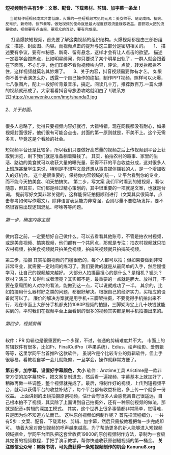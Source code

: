 **短视频制作共有5步：文案、配音、下载素材、剪辑、加字幕一条龙！**

      当前制作短视频成本非常低廉，火爆的一些短视频常见的元素：美女帅哥、萌宠成精、搞笑、反常识、新奇特、快节奏等。做短视频的使命就是最大程度获取流量赚取收益，要获取大把的流量收益，视频要有点击率，要观众的互动，要有完成率。

　   打造爆款短视频，首先要了解这类视频的组织结构。火爆视频都是由三部份组成：描述、封面图、内容。而视频点击的提升与这三部分是密切相关的。
　1、 描述要有争议，要有神秘感、新奇、留有悬念，这样才会有让人点击的欲望。
描述一定要学会蹭热点，比如明星绯闻，你只要说了某个明星出轨了，一群人就会跟着在下面骂，不亦乐乎，他们压根不看你视频啥内容，评论，点赞，转发拦都拦不住，这样视频就莫名其妙爆了。
　3、关于内容，抖音视频需要你有才艺。
如果你不善于表演怎么办，透露一个自己操作的绝招，制作PPT视频，照样可以火爆，七八张图片，配上一段好听背景音乐，搞定。阅读几十万，推荐数百万.一篇火爆的视频就形成了。大家看看抖音号旅游攻略就明白了
![联系方式]https://ruanwenku.com/img/shanda3.jpg

###### 2、关于封面。

很多人忽略了，觉得只要视频内容好就行，大错特错，现在网民都没有耐心，如果视频封面很好，他们很有可能会点击。封面的第一原则就是，不美不上。这个无需多言，毕竟这是个看脸的社会。

短视频平台还是比较多，所以我们只要做好高质量的视频之后上传视频到平台上获取到浏览，剩下我们就是准备躺着赚钱了。
其实，拍拍农村的趣事、家里的生活、路边的美食就可以收获大量的曝光量、获得不菲的平台收益分成，这对很多人上班族甚至学生来说，特别是不想写文章还想从事自媒体赚钱的人，是一个增加收入的好机会。
这个是很重要的，保持你内容领域的统一，让平台看到你的专业，而不能今天拍美食、明天拍搞笑。
第二步，写文案
我们平时看到的短视频，看似随意，但其实，它们都是经过精心策划的，其中很重要的一项就是文案，也就是台词。
提前写好文案非常关键的，这样能保证拍摄顺利进行（文案其实很简单，点击参考如何写作爆文）。除非语言表达能力非常强，否则尽量不要临场发挥，要不然很容易出现逻辑混乱、啰嗦等等问题。

###### 第一步，确定内容主题

做内容之前，一定要想好自己做什么。可以去看看其他账号，不管是拍农村视频，或是美食视频、搞笑视频，他们都有一个共同点，那就是专注：拍农村视频就只拍农村视频，拍美食视频就只拍美食视频，拍搞笑视频就只拍搞笑视频。

第三步，拍摄
其实拍摄视频的门槛很低的，每个人都可以拍；但如果要做到非常非常专业，就需要一定时间的练习了。我们要做的就是从最简单的入手，然后慢慢学习，让自己的视频越来越好。
大部分人拍摄最担心的是什么？是相机？镜头？器材？演员？长得帅或者漂亮？其实都不是，最重要的一点就是胆大、放得开，不要在意周围的人对你的看法，能做到这一点，可以说就成功了一半。
其余的，比如拍摄用什么器材好之类的问题，都很好解决。根据自己的经济实力，买相应的设备就可以了。
廉价的解决方案就是用手机+三脚架拍摄，不要觉得手机拍出来不行，现在市面上大部分手机都支持1080P视频的拍摄，三脚架淘宝上几十块钱就能买到的，平时我们在视频平台上面看到的很多的视频其实都是用手机拍摄出来的。

###### 第四步，视频剪辑

软件：PR
剪辑也是很重要的一个步骤，不过，普通的剪辑难度并不大。
市面上的剪辑软件有很多，比如Pr、FinalCutPro（苹果系统）、Edius、绘声绘影、爱剪辑等等，这里学网平台首推Pr这款软件。
虽说Pr是个比较专业的剪辑软件，但上手很容易，看教程自学一会儿就能剪，一旦学会，操作就非常方便了。

**第五步，加字幕，设置好字幕颜色，大小**
软件：Arctime工具
Arictime是一款非常方便的加字幕软件，把文案复制进去，然后看一遍视频，字幕基本上就加好了，稍微再做一些调整，整个视频就完成了。最后，将制作好的视频，上传到短视频平台，就可以获得平台的收益补贴了，每个平台都有收益补贴，多上传一个就多一份收益。
上面讲到的出镜拍摄原创视频，估计会有很多人会感觉离自己很遥远，自己根本拍不了视频，其实除了上面讲到自己拍摄外，还有一种原创视频的做法，那就是配音+剪辑的深加工模式。
其实，这个世界上很多事情都非常简单，觉得难，只是因为你不知道方法而已。
这种原创视频如何制作呢？
首先把流程细分，一共有5步：文案、配音、下载素材、剪辑、加字幕，然后只需按教程把每一步完成即可。
随着大家对原创视频的呼声越来越高，为了帮助更多的新人能够进入短视频领域掘金，学网平台团队把这套曾收费19800的原创视频制作方法，录制为一套极其完善的视频教程，手把手演示教学，帮你快速收获原创短视频的第一桶金。 
**关注微信公众号：努努书坊，可免费获得一条短视频制作的机会**
**Kanunu8.org**
